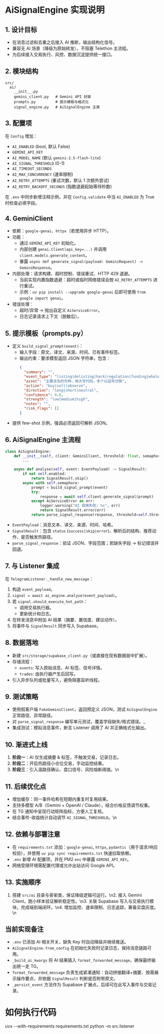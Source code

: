 # AiSignalEngine 实现说明

## 1. 设计目标
- 在消息过滤和去重之后接入 AI 推断，输出结构化信号。
- 兼容无 AI 场景（降级为原始转发），不阻塞 Telethon 主流程。
- 为后续接入交易执行、风控、数据沉淀提供统一接口。

## 2. 模块结构
```
src/
  ai/
    __init__.py
    gemini_client.py   # Gemini API 封装
    prompts.py         # 提示模板与格式化
    signal_engine.py   # AiSignalEngine 主类
```

## 3. 配置项
在 `Config` 增加：
- `AI_ENABLED` (bool, 默认 False)
- `GEMINI_API_KEY`
- `AI_MODEL_NAME` (默认 `gemini-2.5-flash-lite`)
- `AI_SIGNAL_THRESHOLD` (0-1)
- `AI_TIMEOUT_SECONDS`
- `AI_MAX_CONCURRENCY` (速率限制)
- `AI_RETRY_ATTEMPTS` (重试次数，默认 1 次额外尝试)
- `AI_RETRY_BACKOFF_SECONDS` (指数退避起始等待秒数)

在 `.env` 中同步新增注释示例，并在 `Config.validate` 中当 `AI_ENABLED` 为 True 时检查必填字段。

## 4. GeminiClient
- 依赖：`google-genai`、`httpx`（若使用异步 HTTP）。
- 功能：
  - 通过 `GEMINI_API_KEY` 初始化。
  - 内部创建 `genai.Client(api_key=...)` 并调用 `client.models.generate_content`。
  - 暴露 `async def generate_signal(payload: GeminiRequest) -> GeminiResponse`。
- 内部处理：请求构建、超时控制、错误重试、HTTP 429 退避。
  - 当前实现内置指数退避：超时或临时网络错误会按 `AI_RETRY_ATTEMPTS` 进行重试。
  - 示例：`uv pip install --upgrade google-genai` 后即可使用 `from google import genai`。
- 错误处理：
  - 超时/异常 → 抛出自定义 `AiServiceError`。
  - 日志记录请求上下文（脱敏后）。

## 5. 提示模板（prompts.py）
- 定义 `build_signal_prompt(event)`：
  - 输入字段：原文、译文、来源、时间、已有事件标签。
  - 输出约束：要求模型返回 JSON 字符串，包含：
    ```json
    {
      "summary": "",
      "event_type": "listing|delisting|hack|regulation|funding|whale|liquidation|partnership|product_launch|governance|macro|celebrity|airdrop|other",
      "asset": "主要涉及的币种，用大写代码，多个以逗号分隔",
      "action": "buy|sell|observe",
      "direction": "long|short|neutral",
      "confidence": 0.0,
      "strength": "low|medium|high",
      "notes": "",
      "risk_flags": []
    }
    ```
- 提供 few-shot 示例，强调必须返回可解析 JSON。

## 6. AiSignalEngine 主流程
```python
class AiSignalEngine:
    def __init__(self, client: GeminiClient, threshold: float, semaphore: asyncio.Semaphore):
        ...

    async def analyse(self, event: EventPayload) -> SignalResult:
        if not self.enabled:
            return SignalResult.skip()
        async with self.semaphore:
            prompt = build_signal_prompt(event)
            try:
                response = await self.client.generate_signal(prompt)
            except AiServiceError as err:
                logger.warning("AI 调用失败: %s", err)
                return SignalResult.error(err)
            return parse_signal_response(response, threshold=self.threshold)
```
- `EventPayload`：消息文本、译文、来源、时间、哈希。
- `SignalResult`：包含 `status` (`success|skip|error`)、解析后的结构、推荐动作、是否触发热路径。
- `parse_signal_response`：验证 JSON、字段范围；若缺失字段 → 标记错误并回退。

## 7. 与 Listener 集成
在 `TelegramListener._handle_new_message`：
1. 构造 `event_payload`。
2. `signal = await ai_engine.analyse(event_payload)`。
3. 若 `signal.should_execute_hot_path`：
   - 调用交易执行器。
   - 更新统计和日志。
4. 在转发消息中附加 AI 结果（摘要、置信度、建议动作）。
5. 将事件与 `SignalResult` 同步写入 Supabase。

## 8. 数据落地
- 新建 `src/storage/supabase_client.py`（或直接在现有数据层中扩展）。
- 存储流程：
  - `events`: 写入原始消息、AI 标签、信号详情。
  - `trades`: 由执行器产生后回写。
- 引入异步队列或批量写入，避免阻塞监听线程。

## 9. 测试策略
- 使用假客户端 `FakeGeminiClient`，返回预定义 JSON，测试 `AiSignalEngine` 正常路径、异常路径。
- 对 `parse_signal_response` 编写单元测试，覆盖字段缺失/格式错误。_
- 集成测试：模拟消息事件，断言 Listener 调用了 AI 并正确格式化输出。

## 10. 渐进式上线
1. **阶段一**：AI 仅生成摘要 & 标签，不触发交易，记录日志。
2. **阶段二**：开启热路径小仓位交易，手动监控结果。
3. **阶段三**：引入温路径确认、盘口信号、风险熔断阈值。\n
## 11. 后续优化点
- 增加缓存：同一事件哈希在短期内重复时复用结果。
- 支持多模型 A/B（Gemini + OpenAI / Claude），结合价格反馈调节权重。
- 在 TG 通知中呈现行动矩阵指标，方便人工复核。
- 结合事件-收益统计自动调节 `AI_SIGNAL_THRESHOLD`。\n
## 12. 依赖与部署注意
- 在 `requirements.txt` 添加：`google-genai`, `httpx`, `pydantic`（用于请求/响应校验），并使用 `uv pip sync requirements.txt` 快速拉取依赖。
- `.env` 新增 AI 配置项，并在 PM2 `env` 中暴露 `GEMINI_API_KEY`。
- 网络受限环境需配置代理或允许出站访问 Google API。

## 13. 实施顺序
1. 搭建 `src/ai` 目录与骨架类，保证降级逻辑可运行。\n2. 接入 Gemini Client，跑小样本验证解析稳定性。\n3. 关联 Supabase 写入与交易执行模块，完成端到端闭环。\n4. 增加监控、速率限制、日志追踪，筹备实盘灰度。\n
## 当前实现备注
- `.env` 已添加 AI 相关开关，缺失 Key 时自动降级并继续推送。
- `AiSignalEngine.from_config` 在初始化失败时记录日志，保持消息链路可用。
- `_build_ai_kwargs` 将 AI 结果插入 `format_forwarded_message`，确保最终输出统一走 TG。
- `format_forwarded_message` 负责生成紧凑通知：自动拼接翻译+摘要、按需展示操作要点，并依据 `SignalResult` 判断是否附带原文。
- `_persist_event` 方法作为 Supabase 扩展点，后续可在此写入事件与交易记录。


# 如何执行代码
uvx --with-requirements requirements.txt python -m src.listener
